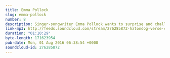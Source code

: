```yaml
---
title: Emma Pollock
slug: emma-pollock
number: 8
description: Singer-songwriter Emma Pollock wants to surprise and challenge herself as a songwriter, as she reveals how she shakes up the writing process. As founder of Chemikal Underground Records, Emma also offers a keen insight into the current state of the music industry and offers some advice for newcomers. Hear a work-in-progress song, and a live performance of a track from her latest album, “In Search Of Harperfield”.
link-mp3: http://feeds.soundcloud.com/stream/276285872-hatondog-verse-chorus-verse-ep8-emma-pollock.mp3
duration: "01:10:29"
byte-length: 171623954
pub-date: Mon, 01 Aug 2016 06:38:54 +0000
soundcloud-id: 276285872
---
```

